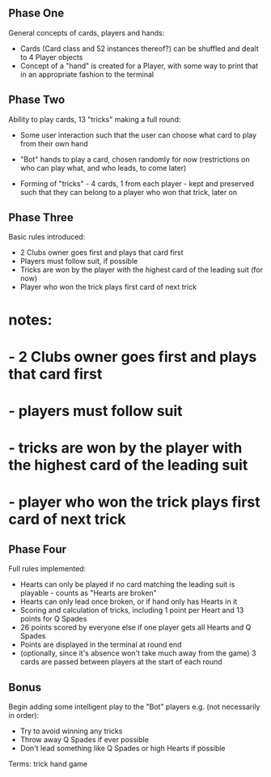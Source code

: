 ## Phase One
General concepts of cards, players and hands:
* Cards (Card class and 52 instances thereof?) can be shuffled and dealt to 4 Player objects
* Concept of a "hand" is created for a Player, with some way to print that in an appropriate fashion to the terminal

## Phase Two
Ability to play cards, 13 "tricks" making a full round:
* Some user interaction such that the user can choose what card to play from their own hand
* "Bot" hands to play a card, chosen randomly for now (restrictions on who can play what, and who leads, to come later)

* Forming of "tricks" - 4 cards, 1 from each player - kept and preserved such that they can belong to a player who won that trick, later on


## Phase Three
Basic rules introduced:
* 2 Clubs owner goes first and plays that card first
* Players must follow suit, if possible
* Tricks are won by the player with the highest card of the leading suit (for now)
* Player who won the trick plays first card of next trick
# notes: 
# - 2 Clubs owner goes first and plays that card first
# - players must follow suit
# - tricks are won by the player with the highest card of the leading suit
# - player who won the trick plays first card of next trick

## Phase Four
Full rules implemented:
* Hearts can only be played if no card matching the leading suit is playable - counts as "Hearts are broken"
* Hearts can only lead once broken, or if hand only has Hearts in it
* Scoring and calculation of tricks, including 1 point per Heart and 13 points for Q Spades
* 26 points scored by everyone else if one player gets all Hearts and Q Spades
* Points are displayed in the terminal at round end
* (optionally, since it's absence won't take much away from the game) 3 cards are passed between players at the start of each round

## Bonus
Begin adding some intelligent play to the "Bot" players e.g. (not necessarily in order):
* Try to avoid winning any tricks
* Throw away Q Spades if ever possible
* Don't lead something like Q Spades or high Hearts if possible

Terms:
trick
hand
game
